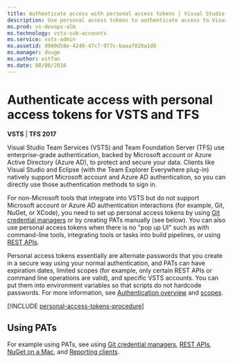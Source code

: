 ```yaml
---
title: Authenticate access with personal access tokens | Visual Studio Team Services & TFS
description: Use personal access tokens to authenticate access to Visual Studio Team Services and Team Foundation Server (TFS)
ms.prod: vs-devops-alm
ms.technology: vsts-sub-accounts
ms.service: vsts-admin
ms.assetid: d980d58e-4240-47c7-977c-baaa7028a1d8
ms.manager: douge
ms.author: estfan
ms.date: 08/08/2016
---
```


# Authenticate access with personal access tokens for VSTS and TFS

**VSTS** | **TFS 2017**

Visual Studio Team Services (VSTS) and Team Foundation Server (TFS) use enterprise-grade authentication, 
backed by Microsoft account or Azure Active Directory (Azure AD), to protect and secure your data.  Clients 
like Visual Studio and 
Eclipse (with the Team Explorer Everywhere plug-in)
natively support Microsoft account and Azure AD authentication, so you can directly use those authentication methods 
to sign in. 

For non-Microsoft tools that integrate into VSTS but do not support Microsoft account or Azure AD authentication
interactions (for example, Git, NuGet, or XCode), you need to set up personal access tokens by using 
[Git credential managers](../git/set-up-credential-managers.md) or by creating PATs manually (see below).  You can also use personal access tokens when there is no "pop up UI" such as with command-line tools, integrating tools or tasks into build pipelines, or using  [REST APIs](../integrate/get-started/rest/basics.md).

Personal access tokens essentially are alternate passwords that you create in a secure way using your normal authentication, 
and PATs can have expiration dates, limited scopes (for example, only certain REST APIs or command line operations are valid), 
and specific VSTS accounts.  You can put them into environment variables so that scripts do not hardcode 
passwords.  For more information, see [Authentication overview](../git/auth-overview.md) and  [scopes](../integrate/get-started/authentication/oauth.md#scopes).

[!INCLUDE [personal-access-tokens-procedure](../git/_shared/personal-access-tokens.md)]

## Using PATs

For example using PATs, see using [Git credential managers](../git/set-up-credential-managers.md), [REST APIs](../integrate/get-started/rest/basics.md), [NuGet on a Mac](../package/nuget/consume.md#mac-os), and 
[Reporting clients](../report/analytics/client-authentication-options.md#enter-credentials-within-a-client).
